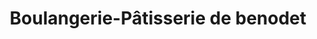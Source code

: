 ---
title: "Boulangerie-Pâtisserie de benodet"
url: /benodet/boulangerie-patisserie-de-benodet/
shop: boulangerie
---